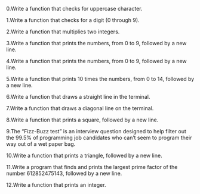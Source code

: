 0.Write a function that checks for uppercase character.

1.Write a function that checks for a digit (0 through 9).

2.Write a function that multiplies two integers.

3.Write a function that prints the numbers, from 0 to 9, followed by a new line.

4.Write a function that prints the numbers, from 0 to 9, followed by a new line.

5.Write a function that prints 10 times the numbers, from 0 to 14, followed by a new line.

6.Write a function that draws a straight line in the terminal.

7.Write a function that draws a diagonal line on the terminal.

8.Write a function that prints a square, followed by a new line.

9.The “Fizz-Buzz test” is an interview question designed to help filter out the 99.5% of programming job candidates who can’t seem to program their way out of a wet paper bag.

10.Write a function that prints a triangle, followed by a new line.

11.Write a program that finds and prints the largest prime factor of the number 612852475143, followed by a new line.

12.Write a function that prints an integer.
